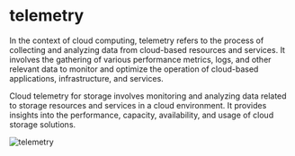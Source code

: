 # telemetry
In the context of cloud computing, telemetry refers to the process of collecting and analyzing data from cloud-based resources and services. It involves the gathering of various performance metrics, logs, and other relevant data to monitor and optimize the operation of cloud-based applications, infrastructure, and services.


Cloud telemetry for storage involves monitoring and analyzing data related to storage resources and services in a cloud environment. It provides insights into the performance, capacity, availability, and usage of cloud storage solutions.






![telemetry](https://github.com/ambiknai/telemetry/assets/16678376/caf50499-c5a9-49bb-806d-5927f660a8c4)

